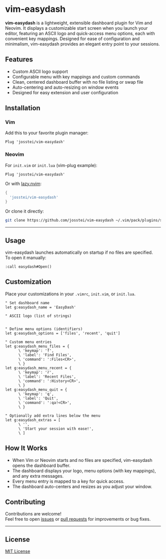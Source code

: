 # vim-easydash

**vim-easydash** is a lightweight, extensible dashboard plugin for Vim and Neovim. It displays a customizable start screen when you launch your editor, featuring an ASCII logo and quick-access menu options, each with convenient key mappings. Designed for ease of configuration and minimalism, vim-easydash provides an elegant entry point to your sessions.

## Features

- Custom ASCII logo support
- Configurable menu with key mappings and custom commands
- Clean, centered dashboard buffer with no file listing or swap file
- Auto-centering and auto-resizing on window events
- Designed for easy extension and user configuration

## Installation

### Vim

Add this to your favorite plugin manager:

```vim
Plug 'josstei/vim-easydash'
```

### Neovim

For `init.vim` or `init.lua` (vim-plug example):

```vim
Plug 'josstei/vim-easydash'
```

Or with [lazy.nvim](https://github.com/folke/lazy.nvim):

```lua
{
  'josstei/vim-easydash'
}
```

Or clone it directly:

```sh
git clone https://github.com/josstei/vim-easydash ~/.vim/pack/plugins/start/vim-easydash
```

---
## Usage

vim-easydash launches automatically on startup if no files are specified.  
To open it manually:

```vim
:call easydash#Open()
```

## Customization

Place your customizations in your `.vimrc`, `init.vim`, or `init.lua`.  

```vim
" Set dashboard name
let g:easydash_name = 'EasyDash'

" ASCII logo (list of strings)


" Define menu options (identifiers)
let g:easydash_options = ['files', 'recent', 'quit']

" Custom menu entries
let g:easydash_menu_files = {
      \ 'keymap': 'f',
      \ 'label': 'Find Files',
      \ 'command': ':Files<CR>',
      \ }
let g:easydash_menu_recent = {
      \ 'keymap': 'r',
      \ 'label': 'Recent Files',
      \ 'command': ':History<CR>',
      \ }
let g:easydash_menu_quit = {
      \ 'keymap': 'q',
      \ 'label': 'Quit',
      \ 'command': ':qa!<CR>',
      \ }

" Optionally add extra lines below the menu
let g:easydash_extras = [
      \ '',
      \ 'Start your session with ease!',
      \ ]
```

## How It Works

- When Vim or Neovim starts and no files are specified, vim-easydash opens the dashboard buffer.
- The dashboard displays your logo, menu options (with key mappings), and any extra messages.
- Every menu entry is mapped to a key for quick access.
- The dashboard auto-centers and resizes as you adjust your window.


## Contributing

Contributions are welcome!  
Feel free to open [issues](https://github.com/josstei/vim-easydash/issues) or [pull requests](https://github.com/josstei/vim-easydash/pulls) for improvements or bug fixes.

---

## License

[MIT License](LICENSE)
